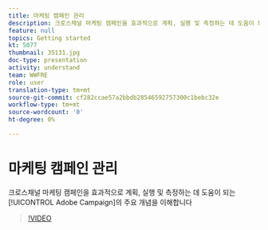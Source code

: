 ```yaml
---
title: 마케팅 캠페인 관리
description: 크로스채널 마케팅 캠페인을 효과적으로 계획, 실행 및 측정하는 데 도움이 되는 Adobe Campaign의 주요 개념을 이해합니다.
feature: null
topics: Getting started
kt: 5077
thumbnail: 35131.jpg
doc-type: presentation
activity: understand
team: WWFRE
role: user
translation-type: tm+mt
source-git-commit: cf282ccae57a2bbdb28546592757300c1bebc32e
workflow-type: tm+mt
source-wordcount: '0'
ht-degree: 0%

---
```



# 마케팅 캠페인 관리

크로스채널 마케팅 캠페인을 효과적으로 계획, 실행 및 측정하는 데 도움이 되는 [!UICONTROL Adobe Campaign]의 주요 개념을 이해합니다

>[!VIDEO](https://video.tv.adobe.com/v/35131?quality=12)

